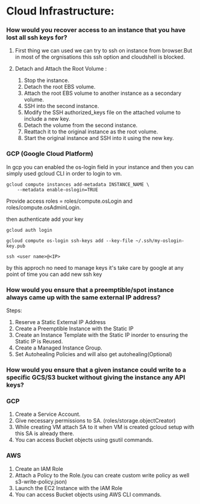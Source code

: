# Cloud Infrastructure:
### How would you recover access to an instance that you have lost all ssh keys for?

1.  First thing we can used we can try to ssh on instance from browser.But in most of the orgnisations this ssh option and cloudshell is blocked.

2.  Detach and Attach the Root Volume :
    1.  Stop the instance.
    2.  Detach the root EBS volume.
    3.  Attach the root EBS volume to another instance as a secondary volume.
    4.  SSH into the second instance.
    5.  Modify the SSH authorized_keys file on the attached volume to include a new key.
    6.  Detach the volume from the second instance.
    7.  Reattach it to the original instance as the root volume.
    8.  Start the original instance and SSH into it using the new key.


### GCP (Google Cloud Platform)
In gcp you can enabled the os-login field in your instance and then you can simply used gcloud CLI in order to login to vm.

```
gcloud compute instances add-metadata INSTANCE_NAME \
    --metadata enable-oslogin=TRUE

```

Provide access roles = roles/compute.osLogin and roles/compute.osAdminLogin.

then 
authenticate
add your key

```
gcloud auth login

gcloud compute os-login ssh-keys add --key-file ~/.ssh/my-oslogin-key.pub

ssh <user name>@<IP>

```
by this approch no need to manage keys it's take care by google
at any point of time you can add new ssh key


### How would you ensure that a preemptible/spot instance always came up with the same external IP address?

Steps:
1.  Reserve a Static External IP Address
2.  Create a Preemptible Instance with the Static IP
3.  Create an Instance Template with the Static IP inorder to ensuring the Static IP is Reused.
4.  Create a Managed Instance Group.
5.  Set Autohealing Policies and will also get autohealing(Optional)

### How would you ensure that a given instance could write to a specific GCS/S3 bucket without giving the instance any API keys?


### GCP
1.  Create a Service Account.
2.  Give necessary permissions to SA. (roles/storage.objectCreator)
3.  While creating VM attach SA to it when VM is created gcloud setup with this SA is already there.
4. You can access Bucket objects using gsutil commands.

### AWS
1.  Create an IAM Role
2.  Attach a Policy to the Role.(you can create custom write policy as well s3-write-policy.json)
3.  Launch the EC2 Instance with the IAM Role
4.  You can access Bucket objects using AWS CLI commands.